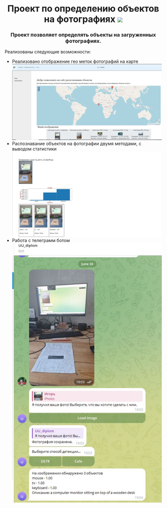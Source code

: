<h1 align="center"> Проект по определению объектов на фотографиях 
<img src="https://github.com/blackcater/blackcater/raw/main/images/Hi.gif" height="32"/></h1>
<h3 align="center">Проект позволяет определять объекты на загруженных фотографиях.</h3>
Реализованы следующие возможности:
<ul>
<li>Реализовано отображение гео меток фотографий на карте
<br>
<img src="img-1.jpg" width="550">
<br>
</li>
<li>Распознавание объектов на фотографии двумя методами, с выводом статистики</li>
<img src="img-3.jpg" width="550">
<br>
<li>Работа с телеграмм ботом</li>
<img src="img-4.jpg" width="550">
</ul>
